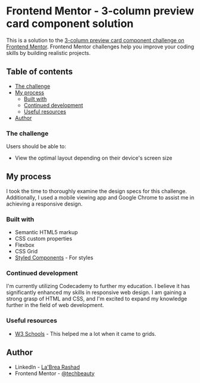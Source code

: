 # Frontend Mentor - 3-column preview card component solution

This is a solution to the [3-column preview card component challenge on Frontend Mentor](https://www.frontendmentor.io/challenges/3column-preview-card-component-pH92eAR2-). Frontend Mentor challenges help you improve your coding skills by building realistic projects. 

## Table of contents

  - [The challenge](#the-challenge)
- [My process](#my-process)
  - [Built with](#built-with)
  - [Continued development](#continued-development)
  - [Useful resources](#useful-resources)
- [Author](#author)



### The challenge

Users should be able to:

- View the optimal layout depending on their device's screen size



## My process
I took the time to thoroughly examine the design specs for this challenge. Additionally, I used a mobile viewing app and Google Chrome to assist me in achieving a responsive design.

### Built with

- Semantic HTML5 markup
- CSS custom properties
- Flexbox
- CSS Grid
- [Styled Components](https://styled-components.com/) - For styles



### Continued development

I'm currently utilizing Codecademy to further my education. I believe it has significantly enhanced my skills in responsive web design. I am gaining a strong grasp of HTML and CSS, and I'm excited to expand my knowledge further in the field of web development.


### Useful resources

- [W3 Schools](https://www.w3schools.com/css/css_grid_item.asp) - This helped me a lot when it came to grids.


## Author

- LinkedIn - [La'Brea Rashad](https://www.linkedin.com/in/labrearashad/)
- Frontend Mentor - [@techbeauty](https://www.frontendmentor.io/profile/TechBeauty)
